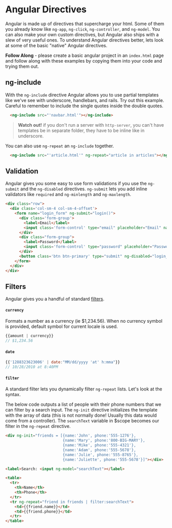 # Angular Directives

Angular is made up of directives that supercharge your html. Some of them you already know like `ng-app`, `ng-click`, `ng-controller`, and `ng-model`. You can also make your own custom directives, but Angular also ships with a slew of very useful ones. To understand Angular directives better, lets look at some of the basic "native" Angular directives.

**Follow Along** - please create a basic angular project in an `index.html` page and follow along with these examples by copying them into your code and trying them out.

## ng-include

With the `ng-include` directive Angular allows you to use partial templates like we've see with underscore, handlebars, and rails. Try out this example. Careful to remember to include the single quotes inside the double quotes.

```html
  <ng-include src="'navbar.html'"></ng-include>
```
> **Watch out!** if you don't run a server with `http-server`, you can't have templates be in separate folder, they have to be inline like in underscore.

You can also use `ng-repeat` an `ng-include` together.

```html
  <ng-include src="'article.html'" ng-repeat="article in articles"></ng-include>
```

## Validation

Angular gives you some easy to use form validations if you use the `ng-submit` and the `ng-disabled` directives. `ng-submit` lets you add inline validators like `required` and `ng-minlength` and `ng-maxlength`.

```html
<div class="row">
  <div class='col-sm-4 col-sm-4-offset'>
    <form name="login_form" ng-submit="login()">
      <div class='form-group'>
        <label>Email</label>
        <input class='form-control' type="email" placeholder="Email" name="email" ng-model="user.email" required>
      </div>
      <div class="form-group">
        <label>Password</label>
        <input class='form-control' type="password" placeholder="Password" name="password" ng-model="user.password" ng-minlength=6 required />
      </div>
      <button class='btn btn-primary' type="submit" ng-disabled="login_form.email.$invalid || login_form.password.$invalid">Login</button>
    </form>
  </div>
</div>
```

## Filters

Angular gives you a handful of standard [filters](https://docs.angularjs.org/api/ng/filter).

#### `currency`
Formats a number as a currency (ie $1,234.56). When no currency symbol is provided, default symbol for current locale is used.

```js
{{amount | currency}}
// $1,234.56
```

#### `date`

```js
{{'1288323623006' | date:"MM/dd/yyyy 'at' h:mma"}}
// 10/28/2010 at 8:40PM
```

#### `filter`

A standard filter lets you dynamically filter `ng-repeat` lists. Let's look at the syntax.

The below code outputs a list of people with their phone numbers that we can filter by a search input. The `ng-init` directive initializes the template with the array of data (this is not normally done! Usually this data would come from a controller). The `searchText` variable in $scope becomes our filter in the `ng-repeat` directive.

```html
<div ng-init="friends = [{name:'John', phone:'555-1276'},
                         {name:'Mary', phone:'800-BIG-MARY'},
                         {name:'Mike', phone:'555-4321'},
                         {name:'Adam', phone:'555-5678'},
                         {name:'Julie', phone:'555-8765'},
                         {name:'Juliette', phone:'555-5678'}]"></div>

<label>Search: <input ng-model="searchText"></label>

<table>
  <tr>
    <th>Name</th>
    <th>Phone</th>
  </tr>
  <tr ng-repeat="friend in friends | filter:searchText">
    <td>{{friend.name}}</td>
    <td>{{friend.phone}}</td>
  </tr>
</table>
```
